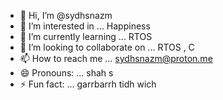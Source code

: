 - 👋 Hi, I’m @sydhsnazm
- 👀 I’m interested in ... Happiness
- 🌱 I’m currently learning ... RTOS
- 💞️ I’m looking to collaborate on ... RTOS , C
- 📫 How to reach me ...  sydhsnazm@proton.me
- 😄 Pronouns: ... shah s 
- ⚡ Fun fact: ... garrbarrh tidh wich

<!---
sydhsnazm/sydhsnazm is a ✨ special ✨ repository because its `README.md` (this file) appears on your GitHub profile.
You can click the Preview link to take a look at your changes.
--->
